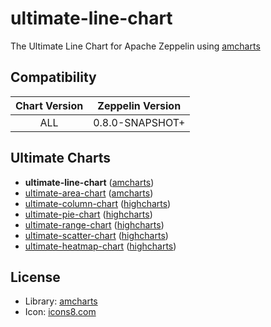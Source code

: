 # ultimate-line-chart

The Ultimate Line Chart for Apache Zeppelin using [amcharts](https://www.amcharts.com/)

## Compatibility

| Chart Version | Zeppelin Version |
| :---: | :---: |
| ALL | 0.8.0-SNAPSHOT+ |

## Ultimate Charts

- **ultimate-line-chart** ([amcharts](https://www.amcharts.com/))
- [ultimate-area-chart](https://github.com/1ambda/zeppelin-ultimate-area-chart) ([amcharts](https://www.amcharts.com/))
- [ultimate-column-chart](https://github.com/1ambda/zeppelin-ultimate-column-chart) ([highcharts](http://www.highcharts.com/))
- [ultimate-pie-chart](https://github.com/1ambda/zeppelin-ultimate-pie-chart) ([highcharts](http://www.highcharts.com/))
- [ultimate-range-chart](https://github.com/1ambda/zeppelin-ultimate-range-chart) ([highcharts](http://www.highcharts.com/))
- [ultimate-scatter-chart](https://github.com/1ambda/zeppelin-ultimate-scatter-chart) ([highcharts](http://www.highcharts.com/))
- [ultimate-heatmap-chart](https://github.com/1ambda/zeppelin-ultimate-heatmap-chart) ([highcharts](http://www.highcharts.com/))

## License

- Library: [amcharts](https://www.amcharts.com)
- Icon: [icons8.com](https://icons8.com/web-app/21191/line-chart) 
